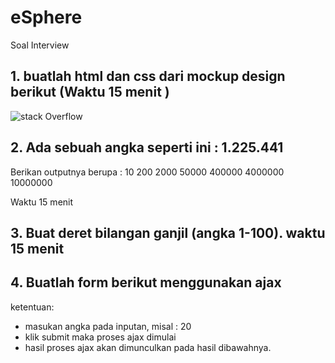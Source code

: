 # eSphere
Soal Interview

## 1. buatlah html dan css dari mockup design berikut (Waktu 15 menit )
![stack Overflow](http://lmsotfy.com/so.png)

## 2. Ada sebuah angka seperti ini : 1.225.441
Berikan outputnya berupa :
10
200
2000
50000
400000
4000000
10000000

Waktu 15 menit

## 3. Buat deret bilangan ganjil (angka 1-100). waktu 15 menit

## 4. Buatlah form berikut menggunakan ajax









ketentuan:
- masukan angka pada inputan, misal : 20
- klik submit maka proses ajax dimulai
- hasil proses ajax akan dimunculkan pada hasil dibawahnya.
